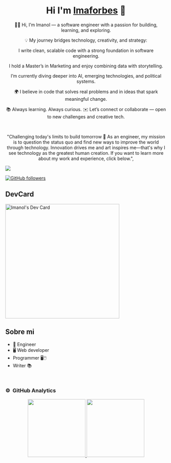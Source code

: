 <div align="center">
<h1 align="center">Hi I'm <a href="https://www.imaforbes.com/">Imaforbes</a> 🖖</h1>
  <p class="text-justify sobre-mi__descripcion" data-section="about" data-value="text">
👨‍💻 Hi, I’m Imanol — a software engineer with a passion for building, learning, and exploring.

💡 My journey bridges technology, creativity, and strategy:

I write clean, scalable code with a strong foundation in software engineering.

I hold a Master’s in Marketing and enjoy combining data with storytelling.

I’m currently diving deeper into AI, emerging technologies, and political systems.

🌍 I believe in code that solves real problems and in ideas that spark meaningful change.

📚 Always learning. Always curious.
✉️ Let’s connect or collaborate — open to new challenges and creative tech.
</p>
<br>

<p class="text-justify sobre-mi__descripcion" data-section="about" data-value="text">
							"Challenging today's limits to build tomorrow 🚀 As an engineer, my mission is to question the status quo and find new ways to improve the world through technology. Innovation drives me and art inspires me—that's why I see technology as the greatest human creation. If you want to learn more about my work and experience, click below.",
						</p>
  
</div>
<img src="https://img-cdn.inc.com/image/upload/w_1024,h_576,c_fill/images/panoramic/GettyImages-90504957_534260_xifb9j.jpg">

[![GitHub followers](https://img.shields.io/github/followers/imaforbes?style=social)](https://github.com/Imaforbes)


## DevCard
<a href="https://app.daily.dev/imaforbes"><img src="https://api.daily.dev/devcards/v2/0jXPEqNRJ3oqWwgI0GpY1.png?type=default&r=atr" width="356" alt="Imanol's Dev Card"/></a>

## Sobre mi

- 🧰 Engineer  
- 🖥️ Web developer
- Programmer 🖥️🖱️
- Writer 📚
<br>


### ⚙️ &nbsp;GitHub Analytics

<p align="center">
<a href="https://github.com/Imaforbes">
  <img height="180em" src="https://github-readme-stats-eight-theta.vercel.app/api?username=Imaforbes&show_icons=true&theme=algolia&include_all_commits=true&count_private=true"/>
  <img height="180em" src="https://github-readme-stats-eight-theta.vercel.app/api/top-langs/?username=Imaforbes&layout=compact&langs_count=8&theme=algolia"/>
</a>
</p>

